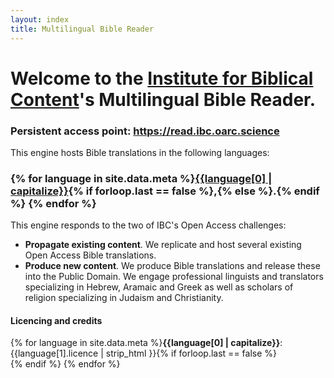 ```yaml
---
layout: index
title: Multilingual Bible Reader
---
```


# Welcome to the [Institute for Biblical Content](https://ibc.oarc.science)'s Multilingual Bible Reader.

### Persistent access point: <a class="read-on btn-large" style="color:white;" href="https://read.ibc.oarc.science">https://read.ibc.oarc.science</a>

This engine hosts Bible translations in the following languages:

### {% for language in site.data.meta %}[{{language[0] | capitalize}}](/{{language[0]}}){% if forloop.last == false %},{% else %}.{% endif %}  {% endfor %} 

This engine responds to the two of IBC's Open Access challenges:
 - **Propagate existing content**. We replicate and host several existing Open Access Bible translations.
 - **Produce new content**. We produce Bible translations and release these into the Public Domain. We engage professional linguists and translators specializing in Hebrew, Aramaic and Greek as well as scholars of religion specializing in Judaism and Christianity.

#### Licencing and credits

{% for language in site.data.meta %}**{{language[0] | capitalize}}**: {{language[1].licence | strip_html }}{% if forloop.last == false %}<br>{% endif %}  {% endfor %}

<br><br><br>
